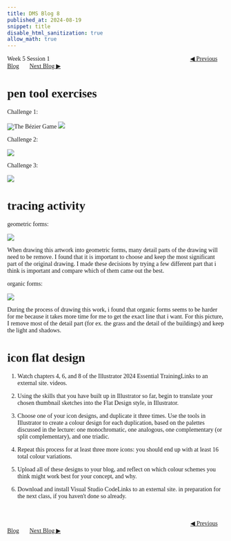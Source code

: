 ```yaml
---
title: DMS Blog 8
published_at: 2024-08-19
snippet: title
disable_html_sanitization: true
allow_math: true
---
```

<font face="Times New Roman">
Week 5 Session 1
<a href="https://d20502-d-dms1-blog-38.deno.dev/seventh-blog-post" class="button" style="margin-left:23em">◀︎ Previous Blog</a>&nbsp;&nbsp;&nbsp;&nbsp;&nbsp;&nbsp;
<a href="https://d20502-d-dms1-blog-38.deno.dev/ninth-blog-post" class="button">Next Blog ▶︎</a>

# pen tool exercises


Challenge 1:

![The Bézier Game](240819/1.png)
![](240819/2.png)


Challenge 2:

![](240819/3.png)


Challenge 3: 

![](240819/4.png)


# tracing activity

geometric forms:

![](240819/5.png)


When drawing this artwork into geometric forms, many detail parts of the drawing will need to be remove. I found that it is important to choose and keep the most significant part of the original drawing. I made these decisions by trying a few different part that i think is important and compare which of them came out the best.

organic forms:

![](240819/6.png)


During the process of drawing this work, i found that organic forms seems to be harder for me because it takes more time for me to get the exact line that i want. For this picture, I remove most of the detail part (for ex. the grass and the detail of the buildings) and keep the light and shadows.


# icon flat design

1. Watch chapters 4, 6, and 8 of the Illustrator 2024 Essential TrainingLinks to an external site. videos.

2. Using the skills that you have built up in Illustrator so far, begin to translate your chosen thumbnail sketches into the Flat Design style, in Illustrator. 

3. Choose one of your icon designs, and duplicate it three times. Use the tools in Illustrator to create a colour design for each duplication, based on the palettes discussed in the lecture: one monochromatic, one analogous, one complementary (or split complementary), and one triadic. 

4. Repeat this process for at least three more icons: you should end up with at least 16 total colour variations.

5. Upload all of these designs to your blog, and reflect on which colour schemes you think might work best for your concept, and why.

6. Download and install Visual Studio CodeLinks to an external site. in preparation for the next class, if you haven't done so already. 

<br></br>
<a href="https://d20502-d-dms1-blog-38.deno.dev/seventh-blog-post" class="button" style="margin-left:30.35em">◀︎ Previous Blog</a>&nbsp;&nbsp;&nbsp;&nbsp;&nbsp;&nbsp;
<a href="https://d20502-d-dms1-blog-38.deno.dev/ninth-blog-post" class="button">Next Blog ▶︎</a>
</font>